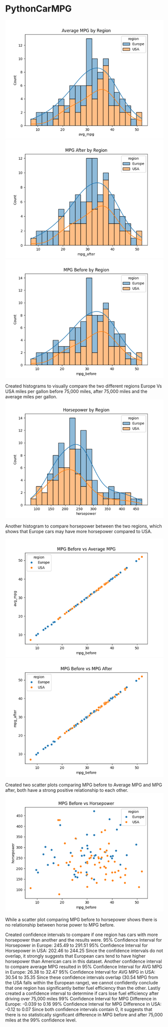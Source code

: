 # PythonCarMPG
![Alt Text](Images/Average_MPG_by_Region.png)
![Alt Text](Images/MPG_After_by_Region.png)
![Alt Text](Images/MPG_Before_by_Region.png)

Created histograms to visually compare the two different regions Europe Vs USA miles per gallon before 75,000 miles, after 75,000 miles and the average miles per gallon.    
![Alt Text](Images/Horsepower_by_Region.png)

Another histogram to compare horsepower between the two regions, which shows that Europe cars may have more horsepower compared to USA.

![Alt Text](Images/MPG_Before_Vs_AVG_MPG_ScatterPlot.png)
![Alt Text](Images/MPG_Before_Vs_MPG_After_ScatterPlot.png)

Created two scatter plots comparing MPG before to Average MPG and MPG after, both have a strong positive relationship to each other.  
![Alt Text](Images/MPG_Before_Vs_Horsepower_ScatterPlot.png)

While a scatter plot comparing MPG before to horsepower shows there is no relationship between horse power to MPG before. 

Created confidence intervals to compare if one region has cars with more horsepower than another and the results were. 
95% Confidence Interval for Horsepower in Europe: 245.49 to 291.51
95% Confidence Interval for Horsepower in USA: 202.46 to 244.25
Since the confidence intervals do not overlap, it strongly suggests that European cars tend to have higher horsepower than American cars in this dataset.
Another confidence interval to compare average MPG resulted in 
95% Confidence Interval for AVG MPG in Europe: 26.38 to 32.47
95% Confidence Interval for AVG MPG in USA: 30.54 to 35.35
Since these confidence intervals overlap (30.54 MPG from the USA falls within the European range), we cannot confidently conclude that one region has significantly better fuel efficiency than the other.
Lastly created a confidence interval to determine if cars lose fuel efficiency after driving over 75,000 miles
99% Confidence Interval for MPG Difference in Europe: -0.039 to 0.16
99% Confidence Interval for MPG Difference in USA: -0.12 to 0.07
Since both confidence intervals contain 0, it suggests that there is no statistically significant difference in MPG before and after 75,000 miles at the 99% confidence level.
